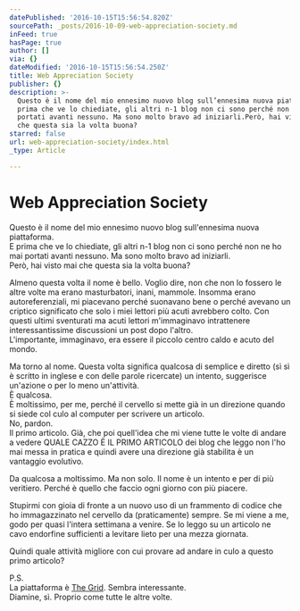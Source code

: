 ```yaml
---
datePublished: '2016-10-15T15:56:54.820Z'
sourcePath: _posts/2016-10-09-web-appreciation-society.md
inFeed: true
hasPage: true
author: []
via: {}
dateModified: '2016-10-15T15:56:54.250Z'
title: Web Appreciation Society
publisher: {}
description: >-
  Questo è il nome del mio ennesimo nuovo blog sull’ennesima nuova piattaforma.E
  prima che ve lo chiediate, gli altri n-1 blog non ci sono perché non ne ho mai
  portati avanti nessuno. Ma sono molto bravo ad iniziarli.Però, hai visto mai
  che questa sia la volta buona?
starred: false
url: web-appreciation-society/index.html
_type: Article

---
```

# Web Appreciation Society

Questo è il nome del mio ennesimo nuovo blog sull'ennesima nuova piattaforma.  
E prima che ve lo chiediate, gli altri n-1 blog non ci sono perché non ne ho mai portati avanti nessuno. Ma sono molto bravo ad iniziarli.  
Però, hai visto mai che questa sia la volta buona?

Almeno questa volta il nome è bello. Voglio dire, non che non lo fossero le altre volte ma erano masturbatori, inani, mammole. Insomma erano autoreferenziali, mi piacevano perché suonavano bene o perché avevano un criptico significato che solo i miei lettori più acuti avrebbero colto. Con questi ultimi sventurati ma acuti lettori m'immaginavo intrattenere interessantissime discussioni un post dopo l'altro.  
L'importante, immaginavo, era essere il piccolo centro caldo e acuto del mondo.

Ma torno al nome. Questa volta significa qualcosa di semplice e diretto (sì sì è scritto in inglese e con delle parole ricercate) un intento, suggerisce un'azione o per lo meno un'attività.  
È qualcosa.  
È moltissimo, per me, perché il cervello si mette già in un direzione quando si siede col culo al computer per scrivere un articolo.  
No, pardon.  
Il primo articolo. Già, che poi quell'idea che mi viene tutte le volte di andare a vedere QUALE CAZZO È IL PRIMO ARTICOLO dei blog che leggo non l'ho mai messa in pratica e quindi avere una direzione già stabilita è un vantaggio evolutivo.

Da qualcosa a moltissimo. Ma non solo. Il nome è un intento e per di più veritiero. Perché è quello che faccio ogni giorno con più piacere.

Stupirmi con gioia di fronte a un nuovo uso di un frammento di codice che ho immagazzinato nel cervello da (praticamente) sempre. Se mi viene a me, godo per quasi l'intera settimana a venire. Se lo leggo su un articolo ne cavo endorfine sufficienti a levitare lieto per una mezza giornata.

Quindi quale attività migliore con cui provare ad andare in culo a questo primo articolo?

P.S.  
La piattaforma è [The Grid][0]. Sembra interessante.  
Diamine, sì. Proprio come tutte le altre volte.

[0]: https://thegrid.io/ "The Grid"